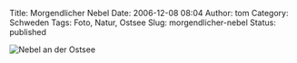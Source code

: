 Title: Morgendlicher Nebel
Date: 2006-12-08 08:04
Author: tom
Category: Schweden
Tags: Foto, Natur, Ostsee
Slug: morgendlicher-nebel
Status: published

![Nebel an der
Ostsee](/pic/haze.jpg "Nebel an der Ostsee")

